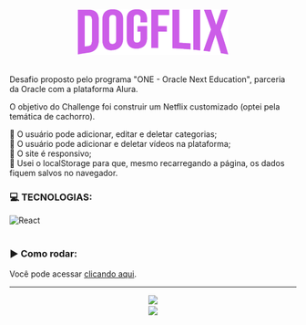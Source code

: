 <div align="center"><img  alt="logo" height="80"  src="src/assets/images/logo1.png"></div>
<br>
<div>
    <p>Desafio proposto pelo programa "ONE - Oracle Next Education", parceria da Oracle com a plataforma Alura.</p>
    <p>O objetivo do Challenge foi construir um Netflix customizado (optei pela temática de cachorro).</p>  
    🔸 O usuário pode adicionar, editar e deletar categorias; <br/>
    🔸 O usuário pode adicionar e deletar vídeos na plataforma; <br/>
    🔸 O site é responsivo;<br/>
    🔸 Usei o localStorage para que, mesmo recarregando a página, os dados fiquem salvos no navegador.
    <br>
     <h3>💻 TECNOLOGIAS:</h3>
    <img  alt="React" width="40" src="https://cdn.jsdelivr.net/gh/devicons/devicon/icons/react/react-original.svg">
    <br/><br/>
</div>

<h3>▶ Como rodar:</h3>
<div>
    <p>Você pode acessar <a href="https://dogflix-psi.vercel.app/">clicando aqui</a>.</p>    
</div>
<hr>
<div align="center">
    <a href="https://github.com/bncblnc"><img height="80" src="https://avatars.githubusercontent.com/u/108829137?v=4"></a>
   <br/><a href="https://www.linkedin.com/in/bncblnc/" target="_blank"><img src="https://img.shields.io/badge/-LinkedIn-%230077B5?style=for-the-badge&logo=linkedin&logoColor=white" target="_blank"></a>

</div>

